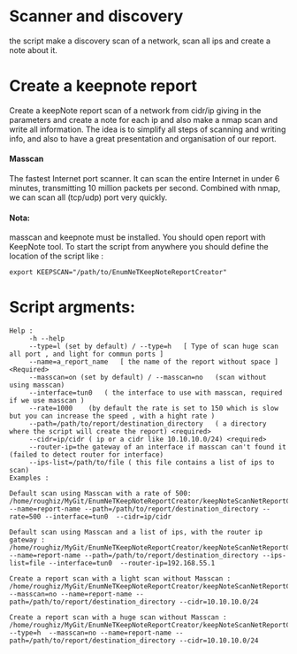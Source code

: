 # Scanner and discovery
the script make a discovery scan of a network, scan all ips and create a note about it.

# Create a keepnote report

Create a keepNote report scan of a network from cidr/ip giving in the parameters and create a note for each ip and also make a nmap scan and write all information. The idea is to simplify all steps of scanning and writing info, and also to have a great presentation and organisation of our report.

#### Masscan 

The fastest Internet port scanner. It can scan the entire Internet in under 6 minutes, transmitting 10 million packets per second.
Combined with nmap, we can scan all (tcp/udp) port very quickly.

#### Nota:
masscan and keepnote must be installed.
You should open report with KeepNote tool.
To start the script from anywhere you should define the location of the script like :
```
export KEEPSCAN="/path/to/EnumNeTKeepNoteReportCreator"
```


# Script argments: 

```
Help :
	 -h --help
	 --type=l (set by default) / --type=h	[ Type of scan huge scan all port , and light for commun ports ] 
	 --name=a_report_name	[ the name of the report without space ] <Required>
	 --masscan=on (set by default) / --masscan=no	(scan without using masscan) 
	 --interface=tun0	( the interface to use with masscan, required if we use masscan )
	 --rate=1000	(by default the rate is set to 150 which is slow but you can increase the speed , with a hight rate )
	 --path=/path/to/report/destination_directory	( a directory where the script will create the report) <required>
	 --cidr=ip/cidr	( ip or a cidr like 10.10.10.0/24) <required>
	 --router-ip=the gateway of an interface if masscan can't found it (failed to detect router for interface) 
	 --ips-list=/path/to/file ( this file contains a list of ips to scan)
Examples :

Default scan using Masscan with a rate of 500:  
/home/roughiz/MyGit/EnumNeTKeepNoteReportCreator/keepNoteScanNetReportCreator.sh --name=report-name --path=/path/to/report/destination_directory --rate=500 --interface=tun0  --cidr=ip/cidr

Default scan using Masscan and a list of ips, with the router ip gateway :  
/home/roughiz/MyGit/EnumNeTKeepNoteReportCreator/keepNoteScanNetReportCreator.sh --name=report-name --path=/path/to/report/destination_directory --ips-list=file --interface=tun0  --router-ip=192.168.55.1 

Create a report scan with a light scan without Masscan :
/home/roughiz/MyGit/EnumNeTKeepNoteReportCreator/keepNoteScanNetReportCreator.sh --masscan=no --name=report-name --path=/path/to/report/destination_directory --cidr=10.10.10.0/24

Create a report scan with a huge scan without Masscan :
/home/roughiz/MyGit/EnumNeTKeepNoteReportCreator/keepNoteScanNetReportCreator.sh --type=h  --masscan=no --name=report-name --path=/path/to/report/destination_directory --cidr=10.10.10.0/24

```




